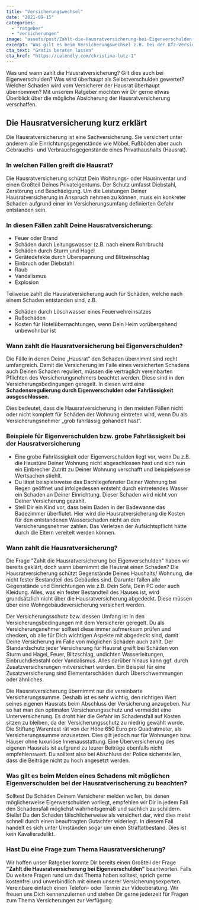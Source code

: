 ```yaml
---
title: "Versicherungswechsel"
date: "2021-09-15"
categories: 
  - "ratgeber"
  - "versicherungen"
image: "assets/post/Zahlt-die-Hausratversicherung-bei-Eigenverschulden.jpg"
excerpt: "Was gilt es beim Versicherungswechsel z.B. bei der Kfz-Versicherung zu beachten? In unserem Ratgeber erhältst du viele Tipps rund um den reibungslosen Versicherungswechsel."
cta_text: "Gratis beraten lassen"
cta_href: "https://calendly.com/christina-lutz-1"
---
```



Was und wann zahlt die Hausratversicherung? Gilt dies auch bei Eigenverschulden? Was wird überhaupt als Selbstverschulden gewertet? Welcher Schaden wird vom Versicherer der Hausrat überhaupt übernommen? Mit unserem Ratgeber möchten wir Dir gerne etwas Überblick über die mögliche Absicherung der Hausratversicherung verschaffen. 

## Die Hausratversicherung kurz erklärt
Die Hausratversicherung ist eine Sachversicherung. Sie versichert unter anderem alle Einrichtungsgegenstände wie Möbel, Fußböden aber auch Gebrauchs- und Verbrauchsgegenstände eines Privathaushalts (Hausrat). 

### In welchen Fällen greift die Hausrat?
Die Hausratversicherung schützt Dein Wohnungs- oder Hausinventar und einen Großteil Deines Privateigentums. Der Schutz umfasst Diebstahl, Zerstörung und Beschädigung. Um die Leistungen Deiner Hausratversicherung in Anspruch nehmen zu können, muss ein konkreter Schaden aufgrund einer im Versicherungsumfang definierten Gefahr entstanden sein.

### In diesen Fällen zahlt Deine Hausratversicherung:

- Feuer oder Brand
- Schäden durch Leitungswasser (z.B. nach einem Rohrbruch)
- Schäden durch Sturm und Hagel
- Gerätedefekte durch Überspannung und Blitzeinschlag
- Einbruch oder Diebstahl 
- Raub 
- Vandalismus 
- Explosion 


Teilweise zahlt die Hausratversicherung auch für Schäden, welche nach einem Schaden entstanden sind, z.B. 
- Schäden durch Löschwasser eines Feuerwehreinsatzes 
- Rußschäden  
- Kosten für Hotelübernachtungen, wenn Dein Heim vorübergehend unbewohnbar ist 

### Wann zahlt die Hausratversicherung bei Eigenverschulden?
Die Fälle in denen Deine „Hausrat“ den Schaden übernimmt sind recht umfangreich. Damit die Versicherung im Falle eines versicherten Schadens auch Deinen Schaden reguliert, müssen die vertraglich vereinbarten Pflichten des Versicherungsnehmers beachtet werden. Diese sind in den Versicherungsbedingungen geregelt. In diesen wird eine **Schadensregulierung durch Eigenverschulden oder Fahrlässigkeit ausgeschlossen.** 

Dies bedeutet, dass die Hausratversicherung in den meisten Fällen nicht oder nicht komplett für Schäden der Wohnung eintreten wird, wenn Du als Versicherungsnehmer „grob fahrlässig gehandelt hast“.  

### Beispiele für Eigenverschulden bzw. grobe Fahrlässigkeit bei der Hausratversicherung
- Eine grobe Fahrlässigkeit oder Eigenverschulden liegt vor, wenn Du z.B. die Haustüre Deiner Wohnung nicht abgeschlossen hast und sich nun ein Einbrecher Zutritt zu Deiner Wohnung verschafft und beispielsweise Wertsachen stiehlt.  
- Du lässt beispielsweise das Dachliegefenster Deiner Wohnung bei Regen geöffnet und infolgedessen entsteht durch eintretendes Wasser ein Schaden an Deiner Einrichtung. Dieser Schaden wird nicht von Deiner Versicherung gezahlt.
- Stell Dir ein Kind vor, dass beim Baden in der Badewanne das Badezimmer überflutet. Hier wird die Hausratversicherung die Kosten für den entstandenen Wasserschaden nicht an den Versicherungsnehmer zahlen. Das Verletzen der Aufsichtspflicht hätte durch die Eltern vereitelt werden können. 

### Wann zahlt die Hausratversicherung?
Die Frage "Zahlt die Hausratversicherung bei Eigenverschulden" haben wir bereits geklärt, doch wann übernimmt die Hausrat einen Schaden? Die Hausratversicherung schützt Gegenstände Deines Haushalts/ Wohnung, die nicht fester Bestandteil des Gebäudes sind. Darunter fallen alle Gegenstände und Einrichtungen wie z.B. Dein Sofa, Dein PC oder auch Kleidung. Alles, was ein fester Bestandteil des Hauses ist, wird grundsätzlich nicht über die Hausratversicherung abgedeckt. Diese müssen über eine Wohngebäudeversicherung versichert werden. 

Der Versicherungsschutz bzw. dessen Umfang ist in den Versicherungsbedingungen mit dem Versicherer geregelt. Du als Versicherungsnehmer solltest diese immer aufmerksam prüfen und checken, ob alle für Dich wichtigen Aspekte mit abgedeckt sind, damit Deine Versicherung im Falle von möglichen Schäden auch zahlt. Der Standardschutz jeder Versicherung für Hausrat greift bei Schäden von Sturm und Hagel, Feuer, Blitzschlag, undichten Wasserleitungen, Einbruchdiebstahl oder Vandalismus. Alles darüber hinaus kann ggf. durch Zusatzversicherungen mitversichert werden. Ein Beispiel für eine Zusatzversicherung sind Elementarschäden durch Überschwemmungen oder ähnliches. 

Die Hausratversicherung übernimmt nur die vereinbarte Versicherungssumme. Deshalb ist es sehr wichtig, den richtigen Wert seines eigenen Hausrats beim Abschluss der Versicherung anzugeben. Nur so hat man den optimalen Versicherungsschutz und vermeidet eine Unterversicherung. Es droht hier die Gefahr im Schadensfall auf Kosten sitzen zu bleiben, da der Versicherungsschutz zu niedrig gewählt wurde. Die Stiftung Warentest rät von der Höhe 650 Euro pro Quadratmeter, als Versicherungssumme anzusetzen. Dies gilt jedoch nur für Wohnungen bzw. Häuser ohne luxuriöse Innenausstattung.  Eine Überversicherung des eigenen Hausrats ist aufgrund zu teurer Beiträge ebenfalls nicht empfehlenswert. Du solltest also bei Abschluss der Police sicherstellen, dass die Beiträge nicht zu hoch angesetzt werden. 

### Was gilt es beim Melden eines Schadens mit möglichen Eigenverschulden bei der Hausratverischerung zu beachten?
Solltest Du Schäden Deinem Versicherer melden wollen, bei denen möglicherweise Eigenverschulden vorliegt, empfehlen wir Dir in jedem Fall den Schadensfall möglichst wahrheitsgemäß und sachlich zu schildern. Stellst Du den Schaden fälschlicherweise als versichert dar, wird dies meist schnell durch einen beauftragten Gutachter widerlegt. In diesem Fall handelt es sich unter Umständen sogar um einen Straftatbestand. Dies ist kein Kavaliersdelikt. 
 
### Hast Du eine Frage zum Thema Hausratversicherung?
Wir hoffen unser Ratgeber konnte Dir bereits einen Großteil der Frage **"Zahlt die Hausratversicherung bei Eigenverschulden"** beantworten. Falls Du weitere Fragen rund um das Thema haben solltest, sprich gerne kostenfrei und unverbindlich mit einem unserer Versicherungsexperten. Vereinbare einfach einen Telefon- oder Termin zur Videoberatung. Wir freuen uns Dich kennenzulernen und stehen Dir gerne jederzeit für Fragen zum Thema Versicherungen zur Verfügung.

<br>